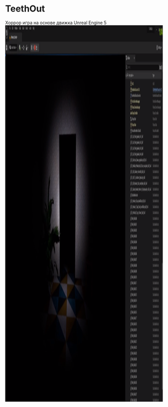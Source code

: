 # TeethOut
Хоррор игра на основе движка Unreal Engine 5
<img src="teethout.png" width="2500" height="1200">
